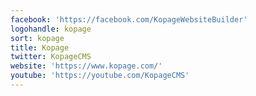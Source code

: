 ```yaml
---
facebook: 'https://facebook.com/KopageWebsiteBuilder'
logohandle: kopage
sort: kopage
title: Kopage
twitter: KopageCMS
website: 'https://www.kopage.com/'
youtube: 'https://youtube.com/KopageCMS'
---
```

